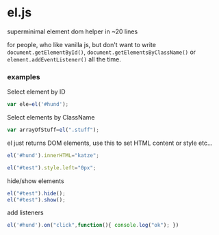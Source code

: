 # el.js
superminimal element dom helper in ~20 lines

for people, who like vanilla js, but don't want to write ```document.getElementById()```, ```document.getElementsByClassName()``` or ```element.addEventListener()```  all the time.

### examples

Select element by ID
```js
var ele=el('#hund');
```

Select elements by ClassName
```js
var arrayOfStuff=el(".stuff");
```

el just returns DOM elements, use this to set HTML content or style etc...
```js
el('#hund').innerHTML="katze";

el("#test").style.left="0px";
```

hide/show elements
```js
el("#test").hide();
el("#test").show();
```

add listeners 
```js
el('#hund').on("click",function(){ console.log("ok"); })
```


